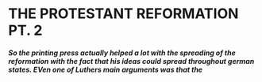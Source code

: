 #                    THE PROTESTANT REFORMATION PT. 2  

##### So the printing press actually helped a lot with the spreading of the reformation with the fact that his ideas could spread throughout german states. EVen one of Luthers main arguments was that the 